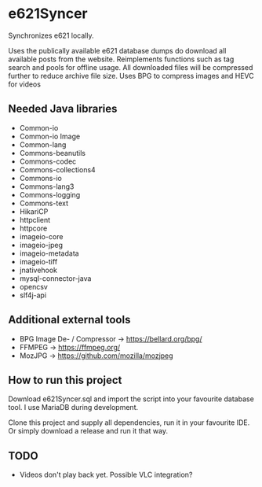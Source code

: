 # e621Syncer
Synchronizes e621 locally. 

Uses the publically available e621 database dumps do download all available posts from the website.
Reimplements functions such as tag search and pools for offline usage.
All downloaded files will be compressed further to reduce archive file size.
Uses BPG to compress images and HEVC for videos

## Needed Java libraries

- Common-io
- Common-io Image
- Common-lang
- Commons-beanutils
- Commons-codec
- Commons-collections4
- Commons-io
- Commons-lang3
- Commons-logging
- Commons-text
- HikariCP
- httpclient
- httpcore
- imageio-core
- imageio-jpeg
- imageio-metadata
- imageio-tiff
- jnativehook
- mysql-connector-java
- opencsv
- slf4j-api

## Additional external tools

- BPG Image De- / Compressor -> https://bellard.org/bpg/
- FFMPEG -> https://ffmpeg.org/
- MozJPG -> https://github.com/mozilla/mozjpeg

## How to run this project

Download e621Syncer.sql and import the script into your favourite database tool. I use MariaDB during development.

Clone this project and supply all dependencies, run it in your favourite IDE.
Or simply download a release and run it that way.

## TODO

- Videos don't play back yet. Possible VLC integration?